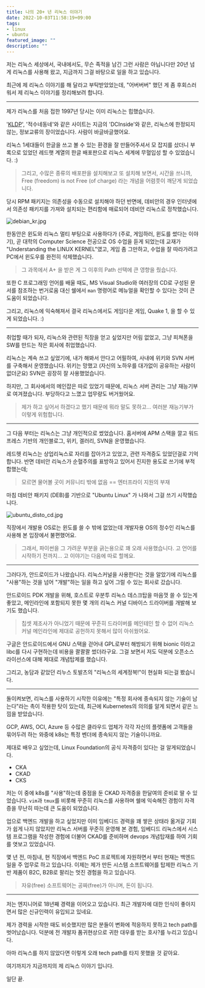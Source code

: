 ```yaml
---
title: 나의 20+ 년 리눅스 이야기
date: 2022-10-03T11:58:19+09:00
tags:
- linux
- ubuntu
featured_image: ""
description: ""
---
```


저는 리눅스 세상에서, 국내에서도, 무슨 족적을 남긴 그런 사람은 아닙니다만
20년 넘게 리눅스를 사용해 왔고, 지금까지 그걸 바탕으로 일을 하고 있습니다.

최근에 제 리눅스 이야기를 해 달라고 부탁받았었는데, "어버버버" 했던 게 좀 후회스러워서
제 리눅스 이야기를 정리해보려 합니다.

---

제가 리눅스를 처음 접한 1997년 당시는 이미 리눅스는 힙했습니다.

'[KLDP](https://kldp.org)', '적수네동네'와 같은 사이트는 지금의 'DCInside'와 같은, 리눅스에 한정되지 않는,
정보교류의 장이었습니다. 사람이 바글바글했어요.

리눅스 1세대들이 한글을 쓰고 볼 수 있는 환경을 잘 만들어주셔서
모 잡지를 샀더니 부록으로 있었던 레드햇 계열의 한글 배포판으로 리눅스 세계에 무혈입성 할 수 있었습니다. :)

> 그리고, 수많은 종류의 배포판을 설치해보고 또 설치해 보면서, 시간을 쓰니까, 
> Free (freedom) is not Free (of charge) 라는 개념을 어렴풋이 깨닫게 되었습니다.

당시 RPM 패키지는 의존성을 수동으로 설치해야 하던 반면에, 데비안의 경우 인터넷에서 의존성 패키지를 가져와
설치되는 편리함에 매료되어 데비안 리눅스로 정착했습니다.

![debian_kr.jpg](https://homin.dev/asset/blog/img/debian_kr.jpg)


한동안은 윈도와 리눅스 멀티 부팅으로 사용하다가 (주로, 게임하러, 윈도를 썼다는 이야기),
곧 대학의 Computer Science 전공으로 OS 수업을 듣게 되었는데
교재가 "Understanding the LINUX KERNEL"였고, 게임 좀 그만하고, 수업을 잘 따라가려고
PC에서 윈도우를 완전히 삭제했습니다.

> 그 과목에서 A+ 을 받은 게 그 이후의 Path 선택에 큰 영향을 줬습니다.

또한 C 프로그래밍 언어를 배울 때도, MS Visual Studio와 여러장의 CD로 구성된 문서를 참조하는 번거로움 대신
쉘에서 `man` 명령어로 메뉴얼을 확인할 수 있다는 것이 큰 도움이 되었습니다.

그리고, 리눅스에 익숙해져서 결국 리눅스에서도 게임다운 게임, Quake 1, 을 할 수 있게 되었습니다. :)

---

취업할 때가 되자, 리눅스와 관련된 직장을 얻고 싶었지만 어림 없었고,
그냥 피쳐폰을 SW를 만드는 작은 회사에 취업했습니다.

리눅스는 계속 쓰고 싶었기에, 내가 해봐서 안다고 어필하여, 사내에 위키와 SVN 서버를 구축해서 운영했습니다.
위키는 망했고 (자신의 노하우를 대가없이 공유하는 사람이 없더군요) SVN은 굉장히 잘 사용했었습니다.

하지만, 그 회사에서의 메인잡은 따로 있었기 때문에, 리눅스 서버 관리는 그냥 재능기부로 여겨졌습니다.
부당하다고 느꼈고 업무량도 버거웠어요.

> 제가 하고 싶어서 하겠다고 했기 때문에 뭐라 말도 못하고... 여러분 재능기부가 이렇게 위험합니다.

---

그 다음 부터는 리눅스는 그냥 개인적으로 썼었습니다.
홈서버에 APM 스택을 깔고 워드프레스 기반의 개인블로그, 위키, 겔러리, SVN을 운영했습니다.

레드헷 리눅스는 상업리눅스로 자리를 잡아가고 있었고, 관련 자격증도 있었던걸로 기억합니다.
반면 데비안 리눅스가 순혈주의를 표방하고 있어서 진지한 용도로 쓰기에 부적합했는데;

> 모르면 물어볼 곳이 커뮤니티 밖에 없음 == 엔터프라이 지원의 부재

마침 데비안 패키지 (DEB)를 기반으로 "Ubuntu Linux" 가 나와서 그걸 쓰기 시작했습니다.

![ubuntu_disto_cd.jpg](https://homin.dev/asset/blog/img/ubuntu_disto_cd.jpg)

직장에서 개발용 OS로는 윈도를 쓸 수 밖에 없었는데
개발자용 OS의 정수인 리눅스를 사용해 본 입장에서 불편했어요.

> 그래서, 파이썬을 그 가려운 부분을 긁는용으로 꽤 오래 사용했습니다.
> 고 언어를 시작하기 전까지... 고 이야기는 다음에 따로 할께요.

---

그러다가, 안드로이드가 나왔습니다. 리눅스커널을 사용한다는 것을 알았기에
리눅스를 "사용"하는 것을 넘어 "개발"하는 일을 하고 싶어 그럴 수 있는 회사로 갔습니다.

안드로이드 PDK 개발을 위해, 호스트로 우분투 리눅스 데스크탑을 마음껏 쓸 수 있는게 좋았고,
메인라인에 포함되지 못한 몇 개의 리눅스 커널 디바이스 드라이버를 개발해 보기도 했습니다.

> 칩셋 제조사가 아니었기 때문에 꾸준히 드라이버를 메인테인 할 수 없어
> 리눅스 커널 메인라인에 제대로 공헌하지 못해서 많이 아쉬웠어요.

구글은 안드로이드에서 GNU 스택을 걷어내 GPL로부터 해방되기 위해 bionic 이라고
libc를 다시 구현하는데 비용을 콸콸콸 썼더라구요.
그걸 보면서 저도 덕분에 오픈소스 라이선스에 대해 제대로 개념탑제를 했습니다.

그리고, 농담과 같았던 리누스 토발츠의 "리눅스의 세계정복!"이 현실화 되는걸 봤습니다.

---

돌이켜보면, 리눅스를 사용하기 시작한 이유에는 "특정 회사에 종속되지 않는 기술이 남는다"라는
촉이 작용한 탓이 있는데, 최근에 Kubernetes의 의의를 알게 되면서 같은 느낌을 받았습니다.

GCP, AWS, OCI, Azure 등 수많은 클라우드 업체가 각각 자신의 플렛폼에 고객들을 묶어두려 하는 와중에
k8s는 특정 벤더에 종속되지 않는 기술이니까요.

제대로 배우고 싶었는데, Linux Foundation의 공식 자격증이 있다는 걸 알게되었습니다.

- CKA
- CKAD
- CKS

저는 이 중에 k8s를 "사용"하는데 중점을 둔 CKAD 자격증을 한달여의 준비로 딸 수 있었습니다.
`vim`과 `tmux`를 비롯해 꾸준히 리눅스를 사용하며 쉘에 익숙해진 경험이 자격증을 무난히 따는데 큰 도움이 되었습니다.

업으로 백엔드 개발을 하고 싶었지만 이미 임베디드 경력을 꽤 쌓은 상태라 옮겨갈 기회가 쉽게 나지 않았지만
리눅스 서버를 꾸준히 운영해 본 경험, 임베디드 리눅스에서 시스템 프로그램을 작성한 경험에 더불어
CKAD를 준비하며 devops 개념탑재를 하여 기회를 엿보고 있었습니다.

몇 년 전, 마침내, 현 직장에서 백엔드 PoC 프로젝트에 자원하면서 부터 현재는 백엔드 일을 주 업무로 하고 있습니다.
이제는 제가 만든 시스템 소프트웨어를 탑제한 리눅스 기반 제품이 B2C, B2B로 팔리는 멋진 경험을 하고 있습니다.

> 자유(free) 소프트웨어는 공짜(free)가 아니며, 돈이 됩니다.

---

저는 엔지니어로 18년째 경력을 이어오고 있습니다.
최근 개발자에 대한 인식이 좋아지면서 많은 신규인력이 유입되고 있네요.

제가 경력을 시작한 때도 비슷했지만 많은 분들이 변화에 적응하지 못하고 tech path를 벗어났습니다.
덕분에 전 개발자 품귀현상으로 귀한 대우를 받는 호사?를 누리고 있습니다.

아마 리눅스를 하지 않았다면 이렇게 오래 tech path를 타지 못했을 것 같아요.

여기까지가 지금까지의 제 리눅스 이야기 입니다.

일단 끝.
